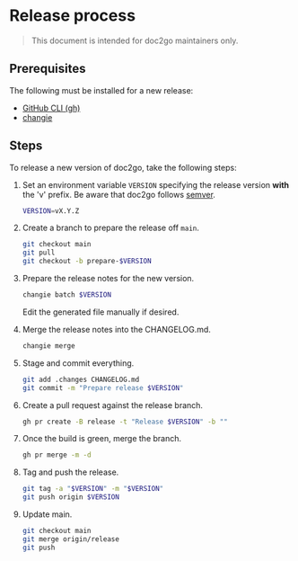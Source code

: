 # Release process

> This document is intended for doc2go maintainers only.

## Prerequisites

The following must be installed for a new release:

- [GitHub CLI (gh)](https://cli.github.com/)
- [changie](https://changie.dev/)

## Steps

To release a new version of doc2go, take the following steps:

1. Set an environment variable `VERSION` specifying the release version
   **with** the 'v' prefix.
   Be aware that doc2go follows [semver](https://semver.org/).

    ```bash
    VERSION=vX.Y.Z
    ```

2. Create a branch to prepare the release off `main`.

    ```bash
    git checkout main
    git pull
    git checkout -b prepare-$VERSION
    ```

3. Prepare the release notes for the new version.

    ```bash
    changie batch $VERSION
    ```

    Edit the generated file manually if desired.

4. Merge the release notes into the CHANGELOG.md.

    ```bash
    changie merge
    ```

5. Stage and commit everything.

    ```bash
    git add .changes CHANGELOG.md
    git commit -m "Prepare release $VERSION"
    ```

6. Create a pull request against the release branch.

    ```bash
    gh pr create -B release -t "Release $VERSION" -b ""
    ```

7. Once the build is green, merge the branch.

    ```bash
    gh pr merge -m -d
    ```

8. Tag and push the release.

    ```bash
    git tag -a "$VERSION" -m "$VERSION"
    git push origin $VERSION
    ```

9. Update main.

    ```bash
    git checkout main
    git merge origin/release
    git push
    ```
